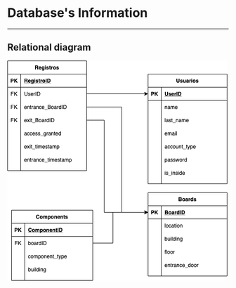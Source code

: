 # Database's Information

---

## Relational diagram

![Relational diagram](../assets/relationalDiagram.png)
